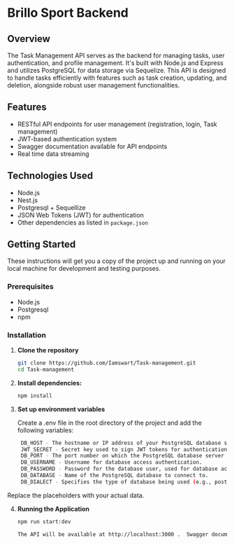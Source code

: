 # Brillo Sport Backend

## Overview

The Task Management API serves as the backend for managing tasks, user authentication, and profile management. It's built with Node.js and Express and utilizes PostgreSQL for data storage via Sequelize. This API is designed to handle tasks efficiently with features such as task creation, updating, and deletion, alongside robust user management functionalities.

## Features

- RESTful API endpoints for user management (registration, login, Task management)
- JWT-based authentication system
- Swagger documentation available for API endpoints
- Real time data streaming


## Technologies Used

- Node.js
- Nest.js
- Postgresql + Sequellize
- JSON Web Tokens (JWT) for authentication
- Other dependencies as listed in `package.json`

## Getting Started

These instructions will get you a copy of the project up and running on your local machine for development and testing purposes.

### Prerequisites

- Node.js 
- Postgresql 
- npm

### Installation

1. **Clone the repository**

   ```bash
   git clone https://github.com/Iamswart/Task-management.git
   cd Task-management

   ```

2. **Install dependencies:**

   ```bash
   npm install

   ```

3. **Set up environment variables**

   Create a .env file in the root directory of the project and add the following variables:

   ```bash
    DB_HOST - The hostname or IP address of your PostgreSQL database server.
    JWT_SECRET - Secret key used to sign JWT tokens for authentication.
    DB_PORT - The port number on which the PostgreSQL database server is running.
    DB_USERNAME - Username for database access authentication.
    DB_PASSWORD - Password for the database user, used for database access authentication.
    DB_DATABASE - Name of the PostgreSQL database to connect to.
    DB_DIALECT - Specifies the type of database being used (e.g., postgres, mysql) in this case, it is configured for PostgreSQL.

  Replace the placeholders with your actual data.

4. **Running the Application**

   ```bash
   npm run start:dev

   The API will be available at http://localhost:3000 .  Swagger documentation can be accessed at http://localhost:3000/docs/swagger.
   ```
